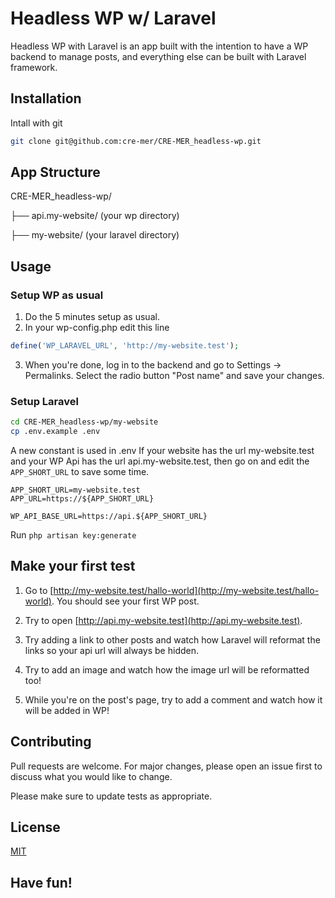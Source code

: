 # Headless WP w/ Laravel

Headless WP with Laravel is an app built with the intention to have a WP backend to manage posts, and everything else can be built with Laravel framework.

## Installation

Intall with git

```bash
git clone git@github.com:cre-mer/CRE-MER_headless-wp.git
```

## App Structure
CRE-MER_headless-wp/

├── api.my-website/ (your wp directory)

├── my-website/ (your laravel directory)


## Usage
### Setup WP as usual
1. Do the 5 minutes setup as usual.
2. In your wp-config.php edit this line
```php
define('WP_LARAVEL_URL', 'http://my-website.test');
```
3. When you're done, log in to the backend and go to Settings -> Permalinks. Select the radio button "Post name" and save your changes.

### Setup Laravel
```bash
cd CRE-MER_headless-wp/my-website
cp .env.example .env
```

A new constant is used in .env
If your website has the url my-website.test and your WP Api has the url api.my-website.test, then go on and edit the `APP_SHORT_URL` to save some time.
```.
APP_SHORT_URL=my-website.test
APP_URL=https://${APP_SHORT_URL}

WP_API_BASE_URL=https://api.${APP_SHORT_URL}
```
Run `php artisan key:generate`

## Make your first test
1. Go to [http://my-website.test/hallo-world](http://my-website.test/hallo-world). You should see your first WP post.

1. Try to open [http://api.my-website.test](http://api.my-website.test).
1. Try adding a link to other posts and watch how Laravel will reformat the links so your api url will always be hidden.
1. Try to add an image and watch how the image url will be reformatted too!
1. While you're on the post's page, try to add a comment and watch how it will be added in WP!

## Contributing
Pull requests are welcome. For major changes, please open an issue first to discuss what you would like to change.

Please make sure to update tests as appropriate.

## License
[MIT](https://choosealicense.com/licenses/mit/)

## Have fun!
